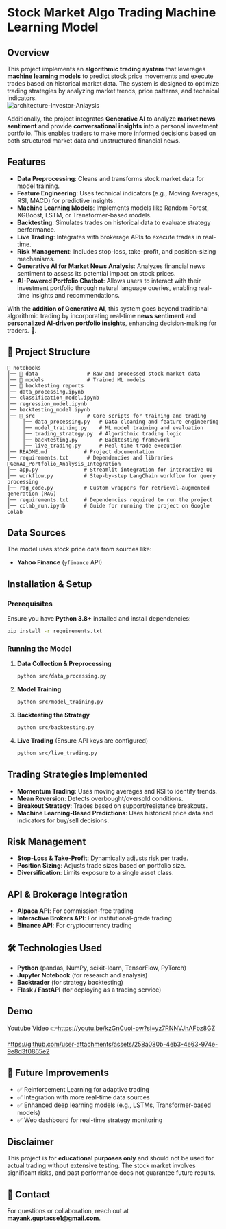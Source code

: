 # Stock Market Algo Trading Machine Learning Model

## Overview  
This project implements an **algorithmic trading system** that leverages **machine learning models** to predict stock price movements and execute trades based on historical market data. The system is designed to optimize trading strategies by analyzing market trends, price patterns, and technical indicators.  
![architecture-Investor-Anlaysis](https://github.com/user-attachments/assets/9f85e1e6-efd4-4beb-9997-c7cd1a864af6)

Additionally, the project integrates **Generative AI** to analyze **market news sentiment** and provide **conversational insights** into a personal investment portfolio. This enables traders to make more informed decisions based on both structured market data and unstructured financial news.  

## Features  
- **Data Preprocessing**: Cleans and transforms stock market data for model training.  
- **Feature Engineering**: Uses technical indicators (e.g., Moving Averages, RSI, MACD) for predictive insights.  
- **Machine Learning Models**: Implements models like Random Forest, XGBoost, LSTM, or Transformer-based models.  
- **Backtesting**: Simulates trades on historical data to evaluate strategy performance.  
- **Live Trading**: Integrates with brokerage APIs to execute trades in real-time.  
- **Risk Management**: Includes stop-loss, take-profit, and position-sizing mechanisms.  
- **Generative AI for Market News Analysis**: Analyzes financial news sentiment to assess its potential impact on stock prices.  
- **AI-Powered Portfolio Chatbot**: Allows users to interact with their investment portfolio through natural language queries, enabling real-time insights and recommendations.  

With the **addition of Generative AI**, this system goes beyond traditional algorithmic trading by incorporating real-time **news sentiment** and **personalized AI-driven portfolio insights**, enhancing decision-making for traders. 🚀.

## 📂 Project Structure
```
📁 notebooks
│── 📂 data                # Raw and processed stock market data
│── 📂 models              # Trained ML models
│── 📂 backtesting reports
│── data_processing.ipynb
│── classification_model.ipynb
│── regression_model.ipynb
│── backtesting_model.ipynb
│── 📂 src                 # Core scripts for training and trading
│    │── data_processing.py   # Data cleaning and feature engineering
│    │── model_training.py    # ML model training and evaluation
│    │── trading_strategy.py  # Algorithmic trading logic
│    │── backtesting.py       # Backtesting framework
│    │── live_trading.py      # Real-time trade execution
│── README.md            # Project documentation
│── requirements.txt      # Dependencies and libraries
📁GenAI_Portfolio_Analysis_Integration
│── app.py               # Streamlit integration for interactive UI  
│── workflow.py          # Step-by-step LangChain workflow for query processing  
│── rag_code.py          # Custom wrappers for retrieval-augmented generation (RAG)  
│── requirements.txt     # Dependencies required to run the project  
│── colab_run.ipynb      # Guide for running the project on Google Colab  

```

## Data Sources
The model uses stock price data from sources like:
- **Yahoo Finance** (`yfinance` API)

##  Installation & Setup
### Prerequisites
Ensure you have **Python 3.8+** installed and install dependencies:
```bash
pip install -r requirements.txt
```

### Running the Model
1. **Data Collection & Preprocessing**
   ```bash
   python src/data_processing.py
   ```
2. **Model Training**
   ```bash
   python src/model_training.py
   ```
3. **Backtesting the Strategy**
   ```bash
   python src/backtesting.py
   ```
4. **Live Trading** (Ensure API keys are configured)
   ```bash
   python src/live_trading.py
   ```

##  Trading Strategies Implemented
- **Momentum Trading**: Uses moving averages and RSI to identify trends.
- **Mean Reversion**: Detects overbought/oversold conditions.
- **Breakout Strategy**: Trades based on support/resistance breakouts.
- **Machine Learning-Based Predictions**: Uses historical price data and indicators for buy/sell decisions.

##  Risk Management
- **Stop-Loss & Take-Profit**: Dynamically adjusts risk per trade.
- **Position Sizing**: Adjusts trade sizes based on portfolio size.
- **Diversification**: Limits exposure to a single asset class.

##  API & Brokerage Integration
- **Alpaca API**: For commission-free trading
- **Interactive Brokers API**: For institutional-grade trading
- **Binance API**: For cryptocurrency trading

## 🛠 Technologies Used
- **Python** (pandas, NumPy, scikit-learn, TensorFlow, PyTorch)
- **Jupyter Notebook** (for research and analysis)
- **Backtrader** (for strategy backtesting)
- **Flask / FastAPI** (for deploying as a trading service)

## Demo

Youtube Video 👉https://youtu.be/kzGnCuoi-pw?si=yz7RNNVJhAFbz8GZ

https://github.com/user-attachments/assets/258a080b-4eb3-4e63-974e-9e8d3f0865e2


## 📌 Future Improvements
- ✅ Reinforcement Learning for adaptive trading
- ✅ Integration with more real-time data sources
- ✅ Enhanced deep learning models (e.g., LSTMs, Transformer-based models)
- ✅ Web dashboard for real-time strategy monitoring

##  Disclaimer
This project is for **educational purposes only** and should not be used for actual trading without extensive testing. The stock market involves significant risks, and past performance does not guarantee future results.

## 📧 Contact
For questions or collaboration, reach out at **[mayank.guptacse1@gmail.com](mailto:mayank.guptacse1@gmail.com)**.

